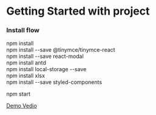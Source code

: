 # Getting Started with project

### Install flow

npm install\
npm install --save @tinymce/tinymce-react\
npm install --save react-modal\
npm install antd\
npm install local-storage --save\
npm install xlsx\
npm install --save styled-components

npm start

[Demo Vedio](https://youtu.be/02I9m3sr7xo)

